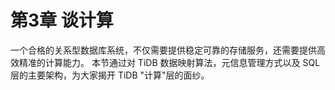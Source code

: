 # 第3章 谈计算
一个合格的关系型数据库系统，不仅需要提供稳定可靠的存储服务，还需要提供高效精准的计算能力。 本节通过对 TiDB 数据映射算法，元信息管理方式以及 SQL 层的主要架构，为大家揭开 TiDB "计算"层的面纱。
